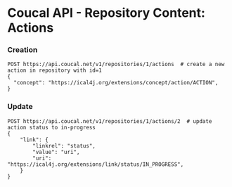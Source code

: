 # Coucal API - Repository Content: Actions

### Creation

    POST https://api.coucal.net/v1/repositories/1/actions  # create a new action in repository with id=1
    {
      "concept": "https://ical4j.org/extensions/concept/action/ACTION",
    }

### Update

    POST https://api.coucal.net/v1/repositories/1/actions/2  # update action status to in-progress
    {
        "link": {
            "linkrel": "status",
            "value": "uri",
            "uri": "https://ical4j.org/extensions/link/status/IN_PROGRESS",
        }
    }
